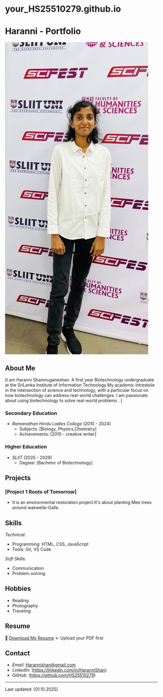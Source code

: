 # your_HS25510279.github.io
# Haranni - Portfolio

![Haranni Shanmuganeshan](https://github.com/HS25510279/your_HS25510279.github.io/blob/main/cv%20pic.jpg ) 

## About Me
[I am Haranni Shanmuganeshan. A first year Biotechnology undergraduate at the SriLanka Institute of Information Technology.My academic intrestslie in the intersection of science and technology, with a particular focus on how biotechnology can address real-world challenges. I am passionate about using biotechnology to solve real-world problems . ]

### Secondary Education
- *Ramanathan Hindu Ladies College* (2010 - 2024)
  - Subjects: [Biology, Physics,Chemistry]
  - Achievements: [2010 - creative writer]

### Higher Education
- *SLIIT* (2025 - 2029)
  - Degree: [Bachelor of Biotechnology]

## Projects
### [Project 1 Roots of Tomorrow]
- It is an environmental restoration project.It's about planting Mee trees around wakwella-Galle.

## Skills
*Technical:*
- Programming: HTML, CSS, JavaScript
- Tools: Git, VS Code

*Soft Skills:*
- Communication
- Problem-solving

## Hobbies
- Reading
- Photography
- Traveling

## Resume
📄 [Download My Resume](cv.pdf) ← Upload your PDF first

## Contact
- *Email:* Harannishan@gmail.com
- *LinkedIn:* (https://linkedin.com/in/HaranniShan)
- *GitHub:* (https://github.com/HS25510279)

---
Last updated: [01.10.2025]
